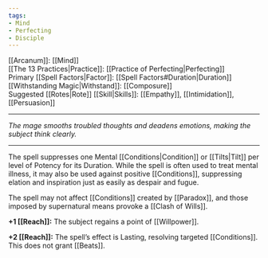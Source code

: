 ```yaml
---
tags:
- Mind
- Perfecting
- Disciple
---
```


[[Arcanum]]: [[Mind]]\
[[The 13 Practices|Practice]]: [[Practice of Perfecting|Perfecting]]\
Primary [[Spell Factors|Factor]]: [[Spell Factors#Duration|Duration]]\
[[Withstanding Magic|Withstand]]: [[Composure]]\
Suggested [[Rotes|Rote]] [[Skill|Skills]]: [[Empathy]], [[Intimidation]], [[Persuasion]]

---

_The mage smooths troubled thoughts and deadens emotions, making the subject think clearly._

---

The spell suppresses one Mental [[Conditions|Condition]] or [[Tilts|Tilt]] per level of Potency for its Duration. While the spell is often used to treat mental illness, it may also be used against positive [[Conditions]], suppressing elation and inspiration just as easily as despair and fugue.

The spell may not affect [[Conditions]] created by [[Paradox]], and those imposed by supernatural means provoke a [[Clash of Wills]].

**+1 [[Reach]]:** The subject regains a point of [[Willpower]].

**+2 [[Reach]]:** The spell’s effect is Lasting, resolving targeted [[Conditions]]. This does not grant [[Beats]].